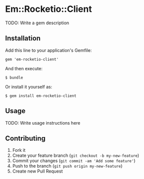 # Em::Rocketio::Client

TODO: Write a gem description

## Installation

Add this line to your application's Gemfile:

    gem 'em-rocketio-client'

And then execute:

    $ bundle

Or install it yourself as:

    $ gem install em-rocketio-client

## Usage

TODO: Write usage instructions here

## Contributing

1. Fork it
2. Create your feature branch (`git checkout -b my-new-feature`)
3. Commit your changes (`git commit -am 'Add some feature'`)
4. Push to the branch (`git push origin my-new-feature`)
5. Create new Pull Request
